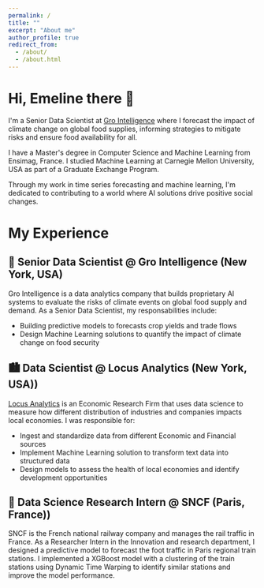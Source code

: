 ```yaml
---
permalink: /
title: ""
excerpt: "About me"
author_profile: true
redirect_from: 
  - /about/
  - /about.html
---
```


Hi, Emeline there 👋
======

I'm a Senior Data Scientist at [Gro Intelligence](https://www.gro-intelligence.com/) where I forecast the impact of climate change on global food supplies, 
informing strategies to mitigate risks and ensure food availability for all.

I have a Master's degree in Computer Science and Machine Learning from Ensimag, France. 
I studied Machine Learning at Carnegie Mellon University, USA as part of a Graduate Exchange Program.

Through my work in time series forecasting and machine learning, 
I'm dedicated to contributing to a world where AI solutions drive positive social changes.

My Experience 
======

🌾 Senior Data Scientist @ Gro Intelligence (New York, USA)
------

Gro Intelligence is a data analytics company that builds proprietary AI systems to evaluate the risks of 
climate events on global food supply and demand.
As a Senior Data Scientist, my responsabilities include:
- Building predictive models to forecasts crop yields and trade flows
- Design Machine Learning solutions to quantify the impact of climate change on food security 

🏙️ Data Scientist @ Locus Analytics (New York, USA)) 
------

[Locus Analytics](https://www.home.locus/) is an Economic Research Firm that uses data science to measure how different 
distribution of industries and companies impacts local economies.
I was responsible for:
- Ingest and standardize data from different Economic and Financial sources
- Implement Machine Learning solution to transform text data into structured data
- Design models to assess the health of local economies and identify development opportunities


🚄 Data Science Research Intern @ SNCF (Paris, France))
------

SNCF is the French national railway company and manages the rail traffic in France. As a Researcher Intern in the Innovation and research department,
I designed a predictive model to forecast the foot traffic in Paris regional train stations. I implemented a XGBoost model with a clustering 
of the train stations using Dynamic Time Warping to identify similar stations and improve the model performance.



